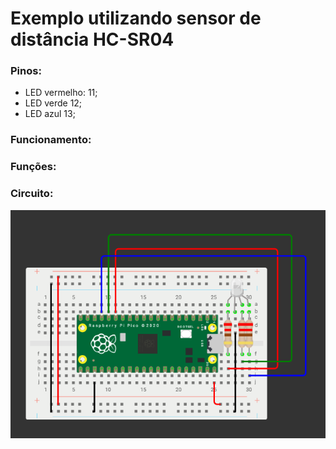 # Exemplo utilizando sensor de distância HC-SR04

### Pinos:

- LED vermelho: 11;
- LED verde 12;
- LED azul 13;

### Funcionamento:

### Funções:

### Circuito:
![alt text](https://github.com/Team-Two-Maker/pico-sdk-PT-BR-/blob/main/img/circuito_led_simples.png "circuito do projeto")
